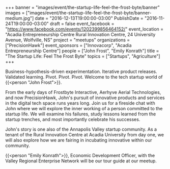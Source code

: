 +++
banner = "images/event/the-startup-life-feel-the-frost-byte/banner"
images = ["images/event/the-startup-life-feel-the-frost-byte/banner-medium.jpg"]
date = "2016-12-13T19:00:00-03:00"
PublishDate = "2016-11-24T19:00:00-03:00"
draft = false
event_facebook = "https://www.facebook.com/events/1202399856464152/"
event_location = "Acadia Entrepreneurship Centre Rural Innovation Centre, 24 University Avenue, Wolfville, NS"
project = "meetups"
organizations = ["PrecisionHawk"]
event_sponsors = ["Innovacorp", "Acadia Entrepreneurship Centre"]
people = ["John Frost", "Emily Konrath"]
title = "The Startup Life: Feel The Frost Byte"
topics = ["Startups", "Agriculture"]
+++

Business-hypothesis-driven experimentation.  Iterative product releases. Validated learning.  Pivot. Pivot. Pivot.  Welcome to the tech startup world of {{<person "John Frost">}}. 

From the early days of Frostbyte Interactive, Aerhyve Aerial Technologies, and now PrecisionHawk, John's pursuit of innovative products and services in the digital tech space runs years long.  Join us for a fireside chat with John where we will explore the inner working of a person committed to the startup life.  We will examine his failures, study lessons learned from the startup trenches, and most importantly celebrate his successes.   

John's story is one also of the Annapolis Valley startup community.  As a tenant of the Rural Innovation Centre at Acadia University from day one, we will also explore how we are fairing in incubating innovative within our community. 

{{<person "Emily Konrath">}}, Economic Development Officer, with the Valley Regional Enterprise Network will be our tour guide at our meetup.
